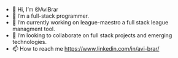 - 👋 Hi, I’m @AviBrar
- 👀 I’m a full-stack programmer.
- 🌱 I’m currently working on league-maestro a full stack league managment tool.
- 💞️ I’m looking to collaborate on full stack projects and emerging technologies.
- 📫 How to reach me https://www.linkedin.com/in/avi-brar/

<!---
AviBrar/AviBrar is a ✨ special ✨ repository because its `README.md` (this file) appears on your GitHub profile.
You can click the Preview link to take a look at your changes.
--->
